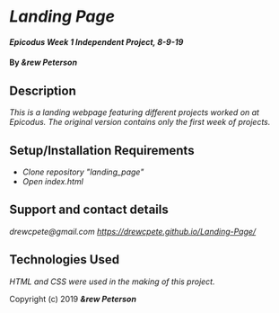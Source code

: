 # _Landing Page_

#### _Epicodus Week 1 Independent Project, 8-9-19_

#### By _&rew Peterson_

## Description

_This is a landing webpage featuring different projects worked on at Epicodus.  The original version contains only the first week of projects._

## Setup/Installation Requirements

* _Clone repository "landing_page"_
* _Open index.html_


## Support and contact details

_drewcpete@gmail.com_
_https://drewcpete.github.io/Landing-Page/_

## Technologies Used

_HTML and CSS were used in the making of this project._


Copyright (c) 2019 **_&rew Peterson_**
